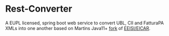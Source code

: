 # Rest-Converter

A EUPL licensed, spring boot web service to convert
UBL, CII and FatturaPA XMLs into one another 
based on Martins Java11+ [fork](https://github.com/5now/EeISI-mapper) 
of [EEISI/EICAR](https://github.com/AgID/EeISI-mapper/).



